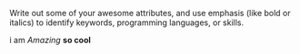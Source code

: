 Write out some of your awesome attributes, and use emphasis (like bold or italics) to identify keywords, programming languages, or skills. 

i am _Amazing_ **so cool**
